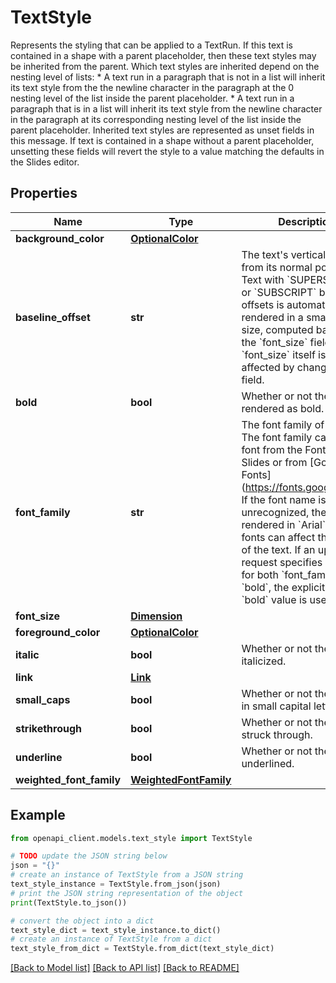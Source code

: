 # TextStyle

Represents the styling that can be applied to a TextRun. If this text is contained in a shape with a parent placeholder, then these text styles may be inherited from the parent. Which text styles are inherited depend on the nesting level of lists: * A text run in a paragraph that is not in a list will inherit its text style from the the newline character in the paragraph at the 0 nesting level of the list inside the parent placeholder. * A text run in a paragraph that is in a list will inherit its text style from the newline character in the paragraph at its corresponding nesting level of the list inside the parent placeholder. Inherited text styles are represented as unset fields in this message. If text is contained in a shape without a parent placeholder, unsetting these fields will revert the style to a value matching the defaults in the Slides editor.

## Properties

Name | Type | Description | Notes
------------ | ------------- | ------------- | -------------
**background_color** | [**OptionalColor**](OptionalColor.md) |  | [optional] 
**baseline_offset** | **str** | The text&#39;s vertical offset from its normal position. Text with &#x60;SUPERSCRIPT&#x60; or &#x60;SUBSCRIPT&#x60; baseline offsets is automatically rendered in a smaller font size, computed based on the &#x60;font_size&#x60; field. The &#x60;font_size&#x60; itself is not affected by changes in this field. | [optional] 
**bold** | **bool** | Whether or not the text is rendered as bold. | [optional] 
**font_family** | **str** | The font family of the text. The font family can be any font from the Font menu in Slides or from [Google Fonts] (https://fonts.google.com/). If the font name is unrecognized, the text is rendered in &#x60;Arial&#x60;. Some fonts can affect the weight of the text. If an update request specifies values for both &#x60;font_family&#x60; and &#x60;bold&#x60;, the explicitly-set &#x60;bold&#x60; value is used. | [optional] 
**font_size** | [**Dimension**](Dimension.md) |  | [optional] 
**foreground_color** | [**OptionalColor**](OptionalColor.md) |  | [optional] 
**italic** | **bool** | Whether or not the text is italicized. | [optional] 
**link** | [**Link**](Link.md) |  | [optional] 
**small_caps** | **bool** | Whether or not the text is in small capital letters. | [optional] 
**strikethrough** | **bool** | Whether or not the text is struck through. | [optional] 
**underline** | **bool** | Whether or not the text is underlined. | [optional] 
**weighted_font_family** | [**WeightedFontFamily**](WeightedFontFamily.md) |  | [optional] 

## Example

```python
from openapi_client.models.text_style import TextStyle

# TODO update the JSON string below
json = "{}"
# create an instance of TextStyle from a JSON string
text_style_instance = TextStyle.from_json(json)
# print the JSON string representation of the object
print(TextStyle.to_json())

# convert the object into a dict
text_style_dict = text_style_instance.to_dict()
# create an instance of TextStyle from a dict
text_style_from_dict = TextStyle.from_dict(text_style_dict)
```
[[Back to Model list]](../README.md#documentation-for-models) [[Back to API list]](../README.md#documentation-for-api-endpoints) [[Back to README]](../README.md)


